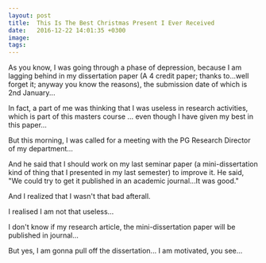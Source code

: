 ```yaml
---
layout: post
title:  This Is The Best Christmas Present I Ever Received
date:   2016-12-22 14:01:35 +0300
image:  
tags:   
---
```


As you know, I was going through a phase of depression, because I am lagging behind in my dissertation paper (A 4 credit paper; thanks to...well forget it; anyway you know the reasons), the submission date of which is 2nd January...

In fact, a part of me was thinking that I was useless in research activities, which is part of this masters course ... even though I have given my best in this paper...

But this morning, I was called for a meeting with the PG Research Director of my department...

And he said that I should work on my last seminar paper (a mini-dissertation kind of thing that I presented in my last semester) to improve it. He said, "We could try to get it published in an academic journal...It was good."

And I realized that I wasn't that bad afterall.

I realised I am not that useless...

I don't know if my research article, the mini-dissertation paper will be published in journal...

But yes, I am gonna pull off the dissertation... I am motivated, you see...
